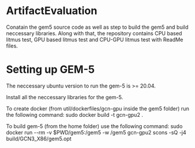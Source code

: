 # ArtifactEvaluation

Conatain the gem5 source code as well as step to build the gem5 and build neccessary libraries. Along with that, the repository contains CPU based litmus test, GPU based litmus test and CPU-GPU litmus test with ReadMe files.


# Setting up GEM-5

The neccessary ubuntu version to run the gem-5 is >= 20.04.

Install all the neccessary libraries for the gem-5. 

To create docker (from util/dockerfiles/gcn-gpu inside the gem5 folder) run the following command: sudo docker build -t gcn-gpu2 .

To build gem-5 (from the home folder) use the following command:
sudo docker run --rm -v $PWD/gem5:/gem5 -w /gem5 gcn-gpu2 scons -sQ -j4 build/GCN3_X86/gem5.opt



